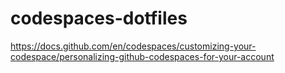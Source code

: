 # codespaces-dotfiles
https://docs.github.com/en/codespaces/customizing-your-codespace/personalizing-github-codespaces-for-your-account
